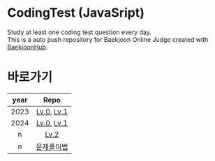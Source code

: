 # CodingTest (JavaSript)

Study at least one coding test question every day. <br>
This is a auto push repository for Baekjoon Online Judge created with [BaekjoonHub](https://github.com/BaekjoonHub/BaekjoonHub).

# 바로가기

| year |                           Repo                           |
| :--: | :------------------------------------------------------: |
| 2023 | [Lv.0](/프로그래머스/Lv.0/), [Lv.1](/프로그래머스/Lv.1/) |
| 2024 |    [Lv.0](/프로그래머스/0/), [Lv.1](/프로그래머스/1/)    |
|  n   |                 [Lv.2](/프로그래머스/2/)                 |
|  n   |          [문제풀이법](/프로그래머스/README.md)           |
